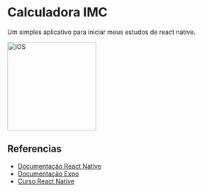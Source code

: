 # Calculadora IMC
Um simples aplicativo para iniciar meus estudos de react native. 

<div>
  <img src="https://user-images.githubusercontent.com/69089386/202879401-65dc661f-10c5-48c0-a1b8-24ce9304037e.jpg" alt="iOS" width="200px" />
  <!--<img src="https://user-images.githubusercontent.com/69089386/202879536-d1d2ce2a-75b4-4b28-9814-4a2bb359a7c8.png" alt="Android" width="200px" />-->
</div>

## Referencias
- [Documentação React Native](https://reactnative.dev/docs/getting-started)
- [Documentação Expo](https://docs.expo.dev/)
- [Curso React Native](https://www.youtube.com/playlist?list=PLdDT8if5attEd4sRnZBIkNihR-_tE612_)
